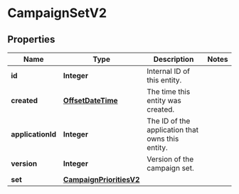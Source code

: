 

# CampaignSetV2


## Properties

Name | Type | Description | Notes
------------ | ------------- | ------------- | -------------
**id** | **Integer** | Internal ID of this entity. | 
**created** | [**OffsetDateTime**](OffsetDateTime.md) | The time this entity was created. | 
**applicationId** | **Integer** | The ID of the application that owns this entity. | 
**version** | **Integer** | Version of the campaign set. | 
**set** | [**CampaignPrioritiesV2**](CampaignPrioritiesV2.md) |  | 



